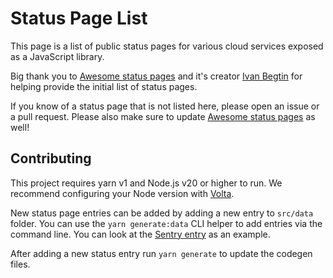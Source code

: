 # Status Page List

This page is a list of public status pages for various cloud services exposed as a JavaScript library.

Big thank you to [Awesome status pages](https://github.com/ivbeg/awesome-status-pages) and it's creator [Ivan Begtin](https://github.com/ivbeg) for helping provide the initial list of status pages.

If you know of a status page that is not listed here, please open an issue or a pull request. Please also make sure to update [Awesome status pages](https://github.com/ivbeg/awesome-status-pages) as well!

## Contributing

This project requires yarn v1 and Node.js v20 or higher to run. We recommend configuring your Node version with [Volta](https://volta.sh/).

New status page entries can be added by adding a new entry to `src/data` folder. You can use the `yarn generate:data` CLI helper to add entries via the command line. You can look at the [Sentry entry](./src/data/sentry.ts) as an example.

After adding a new status entry run `yarn generate` to update the codegen files.
